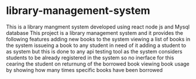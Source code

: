 # library-management-system
This is a library mangment system developed using react node js and Mysql database
This project is a library management system and it provides the following features
adding  new books to the system
viewing a list of books in the system
issueing  a book to any student in need of it
adding a student to as system but this is done to any api testing tool as the system considers students to be already registered in the system so no inerface for this
cearing the student on returnung of the borrowed book
viewing book usage by showing how many times specific books have been borrowed

